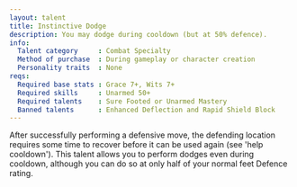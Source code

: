 ```yaml
---
layout: talent
title: Instinctive Dodge
description: You may dodge during cooldown (but at 50% defence).
info:
  Talent category     : Combat Specialty
  Method of purchase  : During gameplay or character creation
  Personality traits  : None
reqs:
  Required base stats : Grace 7+, Wits 7+
  Required skills     : Unarmed 50+
  Required talents    : Sure Footed or Unarmed Mastery
  Banned talents      : Enhanced Deflection and Rapid Shield Block
---
```


After successfully performing a defensive move, the defending location requires
some time to recover before it can be used again (see 'help cooldown').  This
talent allows you to perform dodges even during cooldown, although you can do
so at only half of your normal feet Defence rating.
